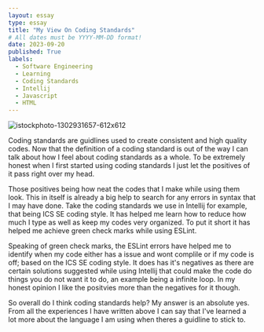 ```yaml
---
layout: essay
type: essay
title: "My View On Coding Standards"
# All dates must be YYYY-MM-DD format!
date: 2023-09-20
published: True
labels:
  - Software Engineering
  - Learning
  - Coding Standards
  - Intellij
  - Javascript
  - HTML
---
```

![istockphoto-1302931657-612x612](https://github.com/Chadv2/Chadv2.github.io/assets/77819965/0df67968-9571-451c-9b7f-5a2f9f0121a8)


Coding standards are guidlines used to create consistent and high quality codes. 
Now that the definition of a coding standard is out of the way I can talk about 
how I feel about coding standards as a whole. To be extremely honest when I first
started using coding standards I just let the positives of it pass right over my
head. 

Those positives being how neat the codes that I make while using them look. This 
in itself is already a big help to search for any errors in syntax that I may have 
done. Take the coding standards we use in Intellij for example, that being ICS SE 
coding style. It has helped me learn how to reduce how much I type as well as keep 
my codes very organized. To put it short it has helped me achieve green check marks
while using ESLint.

Speaking of green check marks, the ESLint errors have helped me to identify when my 
code either has a issue and wont complile or if my code is off; based on the ICS SE 
coding style. It does has it's negatives as there are certain solutions suggested 
while using Intellij that could make the code do things you do not want it to do, 
an example being a infinite loop. In my honest opinion I like the positvies more than
the negatives for it though.

So overall do I think coding standards help? My answer is an absolute yes. From all the
experiences I have written above I can say that I've learned a lot more about the 
language I am using when theres a guidline to stick to. 
